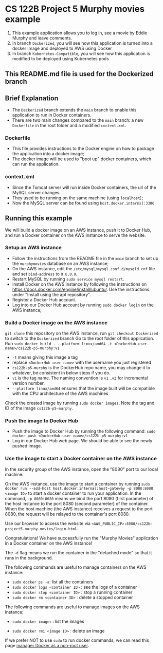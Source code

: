 # CS 122B Project 5 Murphy movies example

1. This example application allows you to log in, see a movie by Eddie Murphy and leave comments.
2. In branch `Dockerized`, you will see how this application is turned into a docker image and deployed to AWS using Docker
3. In branch `Kubernetes-Compatible`, you will see how this application is modified to be deployed using Kubernetes pods

## This README.md file is used for the Dockerized branch

## Brief Explanation

- The `Deckerized` branch extends the `main` branch to enable this application to run in Docker containers.
- There are two main changes compared to the `main` branch: a new `Dockerfile` in the root folder and a modified `context.xml`.

### Dockerfile
- This file provides instructions to the Docker engine on how to package the application into a docker image;
- The docker image will be used to "boot up" docker containers, which can run the application.

### context.xml
- Since the Tomcat server will run inside Docker containers, the url of the MySQL server changes.
- They used to be running on the same machine (using `localhost`);
- Now the MySQL server can be found using `host.docker.internal:3306`


## Running this example

We will build a docker image on an AWS instance, push it to Docker Hub, and run a Docker container on the AWS instance to serve the website.

### Setup an AWS instance
- Follow the instructions from the README file in the `main` branch to set up the `murphymovies` database on an AWS instance;
- On the AWS instance, edit the `/etc/mysql/mysql.conf.d/mysqld.cnf` file and set `bind-address` to `0.0.0.0`.
- Restart MySQL by running `sudo service mysql restart`.
- Install Docker on the AWS instance by following the instructions on https://docs.docker.com/engine/install/ubuntu/. Use the instructions under "Install using the apt repository".
- Register a Docker Hub account.
- Log into our Docker Hub account by running `sudo docker login` on the AWS instance;

### Build a Docker image on the AWS instance
`git clone` this repository on the AWS instance, run `git checkout Dockerized` to switch to the `Dockerized` branch
Go to the root folder of this application. Run `sudo docker build . --platform linux/amd64 -t <DockerHub-user-name>/cs122b-p5-murphy:v1 `
- `-t` means giving this image a tag 
- replace `<DockerHub-user-name>` with the username you just registered
- `cs122b-p5-murphy` is the DockerHub repo name, you may change it to whatever, be consistent in below steps if you do.
- `v1` is the tag name. The naming convention is `v1` ..`v2` for incremental version number.
- `--platform linux/amd64` ensures that the image built will be compatible with the CPU architecture of the AWS machines 

Check the created image by running `sudo docker images`. Note the tag and ID of the image `cs122b-p5-murphy`.

### Push the image to Docker Hub
- Push the image to Docker Hub by running the following command: `sudo docker push <DockerHub-user-name>/cs122b-p5-murphy:v1`
- Log in our Docker Hub web page. We should be able to see the newly pushed image.

### Use the image to start a Docker container on the AWS instance

In the security group of the AWS instance, open the "8080" port to our local machine.

On the AWS instance, use the image to start a container by running `sudo docker run --add-host host.docker.internal:host-gateway -p 8080:8080 <image ID>` to start a docker container to run your application.  In the command, `-p 8080:8080` means we bind the port 8080 (first parameter) of the host instance to the port 8080 (second parameter) of the container.  When the host machine (the AWS instance) receives a request to the port 8080, the request will be relayed to the container's port 8080.

Use our browser to access the website via `<AWS_PUBLIC_IP>:8080/cs122b-project5-murphy-movies/login.html`.

Congratulations!  We have successfully run the "Murphy Movies" application in a Docker container on the AWS instance!

The `-d` flag means we run the container in the "detached mode" so that it runs in the background.

The following commands are useful to manage containers on the AWS instance:

- `sudo docker ps -a`: list all the containers
- `sudo docker logs <container ID>` : see the logs of a container
- `sudo docker stop <container ID>` : stop a running container
- `sudo docker rm <container ID>` : delete a stopped container

The following commands are useful to manage images on the AWS instance:

- `sudo docker images` : list the images

- `sudo docker rmi <image ID>` : delete an image

If we prefer NOT to use `sudo` to run docker commands, we can read this page [manager Docker as a non-root user](https://docs.docker.com/engine/install/linux-postinstall/#manage-docker-as-a-non-root-user).
